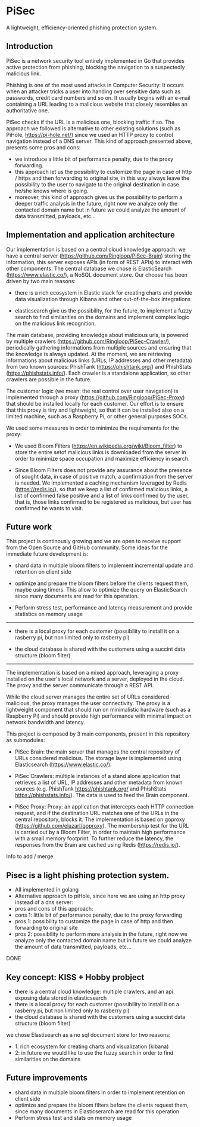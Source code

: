 # PiSec
A lightweight, efficiency-oriented phishing protection system.

## Introduction
PiSec is a network security tool entirely implemented in Go that provides active protection from phishing, blocking the navigation to a suspectedly malicious link.

Phishing is one of the most used attacks in Computer Security: It occurs when an attacker tricks a user into handing over sensitive data such as passwords, credit card numbers and so on.
It usually begins with an e-mail containing a URL leading to a malicious website that closely resembles an authoritative one.

PiSec checks if the URL is a malicious one, blocking traffic if so. The approach we followed is alternative to other existing solutions (such as PiHole, https://pi-hole.net/) since we used an HTTP proxy to control navigation instead of a DNS server.
This kind of approach presented above, presents some pros and cons:

- we introduce a little bit of performance penalty, due to the proxy forwarding.
- this approach let us the possibility to customize the page in case of http / https and then forwarding to original site, in this way always leave the possibility to the user to navigate to the original destination in case he/she knows where is going.
- moreover, this kind of approach gives us the possibility to perform a deeper traffic analysis in the future, right now we analyze only the contacted domain name but in future we could analyze the amount of data transmitted, payloads, etc...

## Implementation and application architecture

Our implementation is based on a central cloud knowledge approach: we have a central server (https://github.com/Ringloop/PiSec-Brain) storing the information, this server exposes APIs (in form of REST APIs) to interact with other components. 
The central database we chose is ElasticSearch (https://www.elastic.co/), a NoSQL document store. Our choose has been driven by two main reasons: 

- there is a rich ecosystem in Elastic stack for creating charts and provide data visualization through  Kibana and other out-of-the-box integrations

- elasticsearch give us the possibility, for the future, to implement a fuzzy search to find similarities on the domains and implement complex logic on the malicious link recognition.

The main database, providing knowledge about malicious urls, is powered by multiple crawlers (https://github.com/Ringloop/PiSec-Crawler/), periodically gathering informations from multiple sources and ensuring that the knowledge is always updated. At the moment, we are retrieving informations about malicious links (URLs, IP addresses and other metadata) from two known sources: PhishTank (https://phishtank.org/) and PhishStats (https://phishstats.info/). Each crawler is a standalone application, so other crawlers are possible in the future.

The customer logic (we mean: the real control over user navigation) is implemented through a proxy (https://github.com/Ringloop/PiSec-Proxy) that should be installed locally for each customer. Our effort is to ensure that this proxy is tiny and lightweight, so that it can be installed also on a limited machine, such as a Raspberry Pi, or other general purposes SOCs.

We used some measures in order to minimize the requirements for the proxy: 

- We used Bloom Filters (https://en.wikipedia.org/wiki/Bloom_filter) to store the entire setof malicious links is downloaded from the server in order to minimize space occupation and maximize efficiency in search. 

- Since Bloom Filters does not provide any assurance about the presence of sought data, in case of positive match, a confirmation from the server is needed. We implemented a caching mechanism leveraged by Redis (https://redis.io/), so that we keep a list of confirmed malicious links, a list of confirmed false positive and a list of links confirmed by the user, that is, those links confirmed to be registered as malicious, but user has confirmed he wants to visit. 

## Future work

This project is continously growing and we are open to receive support from the Open Source and GitHub community. Some ideas for the immediate future development is: 

- shard data in multiple bloom filters to implement incremental update and retention on client side

- optimize and prepare the bloom filters before the clients request them, maybe using timers. This allow to optimize the query on ElasticSearch since many documents are read for this operation.

- Perform stress test, performance and latency measurement and provide statistics on memory usage


--------

- there is a local proxy for each customer (possibility to install it on a rasberry pi, but non limited only to rasberry pi)

- the cloud database is shared with the customers using a succint data structure (bloom filter)


-----------

The implementation is based on a mixed approach, leveraging a proxy installed on the user's local network and a server, deployed in the cloud. The proxy and the server communicate through a REST API.

While the cloud server manages the entire set of URLs considered malicious, the proxy manages the user connectivity.
The proxy is a lightweight component that should run on minimalistic hardware (such as a Raspberry Pi) and should provide high performance with minimal impact on network bandwidth and latency.

This project is composed by 3 main components, present in this repository as submodules:

- PiSec Brain: the main server that manages the central repository of URLs considered malicious. The storage layer is implemented using Elasticsearch (https://www.elastic.co/).

- PiSec Crawlers: multiple instances of a stand alone application that retrieves a list of URL, IP addresses and other metadata from known sources (e.g. PhishTank https://phishtank.org/ and PhishStats https://phishstats.info/). The data is used to feed the Brain component.

- PiSec Proxy: Proxy: an application that intercepts each HTTP connection request, and if the destination URL matches one of the URLs in the central repository, blocks it. The implementation is based on goproxy (https://github.com/elazarl/goproxy).
The membership test for the URL is carried out by a Bloom Filter, in order to maintain high performance with a small memory footprint. To further reduce the latency, the responses from the Brain are cached using Redis (https://redis.io/).




Info to add / merge:



## Pisec is a light phishing protection system.
- All implemented in golang
- Alternative approach to piHole, since here we are using an http proxy instead of a dns server:
- pros and cons of this approach:
- cons 1: little bit of performance penalty, due to the proxy forwarding
- pros 1: possibility to customize the page in case of http and then forwarding to original site
- pros 2: possibility to perform more analysis in the future, right now we analyze only the contacted domain name but in future we could analyze the amount
of data transmitted, payloads, etc...

DONE

## Key concept: KISS + Hobby probject

- there is a central cloud knowledge: multiple  crawlers, and an api exposing data stored in elasticsearch
- there is a local proxy for each customer (possibility to install it on a rasberry pi, but non limited only to rasberry pi)
- the cloud database is shared with the customers using a succint data structure (bloom filter)

we chose Elastisearch as a no sql document store for two reasons:
- 1: rich ecosystem for creating charts and visualization (kibana)
- 2: in future we would like to use the fuzzy search in order to find similarities on the domains



## Future improvements
- shard data in multiple bloom filters in order to implement retention on client side
- optimize and prepare the bloom filters before the clients request them, since many documents in Elasticserarch are read for this operation
- Perform stress test and stats on memory usage
